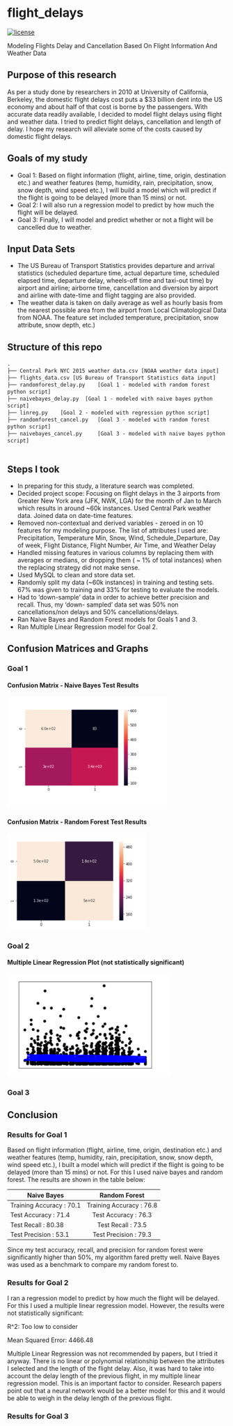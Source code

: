 # flight_delays
[![license](https://img.shields.io/github/license/mashape/apistatus.svg)](https://github.com/shivaninyc/flight_delays/blob/master/LICENSE)

Modeling Flights Delay and Cancellation Based On Flight Information And Weather Data

## Purpose of this research
As per a study done by researchers in 2010 at University of California, Berkeley, the domestic flight delays cost puts a $33 billion dent into the US economy and about half of that cost is borne by the passengers. With accurate data readily available, I decided to model flight delays using flight and weather data. I tried to predict flight delays, cancellation and length of delay. I hope my research will alleviate some of the costs caused by domestic flight delays. 

## Goals of my study
* Goal 1: Based on flight information (flight, airline, time, origin, destination etc.) and weather features (temp, humidity, rain, precipitation, snow, snow depth, wind speed etc.), I will build a model which will predict if the flight is going to be delayed (more than 15 mins) or not.
* Goal 2: I will also run a regression model to predict by how much the flight will be delayed.
* Goal 3: Finally, I will model and predict whether or not a flight will be cancelled due to weather.

## Input Data Sets
* The US Bureau of Transport Statistics provides departure and arrival statistics (scheduled departure time, actual departure time, scheduled elapsed time, departure delay, wheels-off time and taxi-out time) by airport and airline; airborne time, cancellation and diversion by airport and airline with date-time and flight tagging are also provided.
* The weather data is taken on daily average as well as hourly basis from the nearest possible area from the airport from Local Climatological Data from NOAA. The feature set included temperature, precipitation, snow attribute, snow depth, etc.)

## Structure of this repo

```
.
├── Central Park NYC 2015 weather data.csv [NOAA weather data input]
├── flights_data.csv [US Bureau of Transport Statistics data input]
├── randomforest_delay.py	 [Goal 1 - modeled with random forest python script]
├── naivebayes_delay.py	 [Goal 1 - modeled with naive bayes python script]
├── linreg.py	 [Goal 2 - modeled with regression python script]
├── randomforest_cancel.py	 [Goal 3 - modeled with random forest python script]
├── naivebayes_cancel.py	 [Goal 3 - modeled with naive bayes python script]
   
```
## Steps I took
* In preparing for this study, a literature search was completed.
* Decided project scope: Focusing on flight delays in the 3 airports from Greater New York area (JFK, NWK, LGA) for the month of Jan to March which results in around ~60k instances. Used Central Park weather data. Joined data on date-time features.
* Removed non-contextual and derived variables - zeroed in on 10 features for my modeling purpose. The list of attributes I used are: Precipitation, Temperature Min, Snow, Wind, Schedule_Departure, Day of week, Flight Distance, Flight Number, Air Time, and Weather Delay
* Handled missing features in various columns by replacing them with averages or medians, or dropping them ( ~ 1% of total instances) when the replacing strategy did not make sense.
* Used MySQL to clean and store data set. 
* Randomly split my data (~60k instances) in training and testing sets. 67% was given to training and 33% for testing to evaluate the models.
* Had to ‘down-sample’ data in order to achieve better precision and recall. Thus, my ‘down- sampled’ data set was 50% non cancellations/non delays and 50% cancellations/delays.
* Ran Naive Bayes and Random Forest models for Goals 1 and 3. 
* Ran Multiple Linear Regression model for Goal 2.

## Confusion Matrices and Graphs
### Goal 1 
#### Confusion Matrix - Naive Bayes Test Results
<img src="naivebayes_delay.png">

#### Confusion Matrix - Random Forest Test Results
<img src="randomforest_delay.png">

### Goal 2
#### Multiple Linear Regression Plot (not statistically significant)
<img src="linreg_delay.png">

### Goal 3

## Conclusion
### Results for Goal 1 
Based on flight information (flight, airline, time, origin, destination etc.) and weather features (temp, humidity, rain, precipitation, snow, snow depth, wind speed etc.), I built a model which will predict if the flight is going to be delayed (more than 15 mins) or not. For this I used naive bayes and random forest. 
The results are shown in the table below:

| Naive Bayes              | Random Forest            | 
| ------------------------ |:------------------------:| 
| Training Accuracy : 70.1 | Training Accuracy : 76.8 |
| Test Accuracy : 71.4     | Test Accuracy : 76.3     |  
| Test Recall : 80.38      | Test Recall : 73.5       |
| Test Precision : 53.1    | Test Precision : 79.3    |

Since my test accuracy, recall, and precision for random forest were significantly higher than 50%, my algorithm fared pretty well. Naive Bayes was used as a benchmark to compare my random forest to.

### Results for Goal 2
I ran a regression model to predict by how much the flight will be delayed.
For this I used a multiple linear regression model. However, the results were not statistically significant:

R^2: Too low to consider

Mean Squared Error: 4466.48

Multiple Linear Regression was not recommended by papers, but I tried it anyway. There is no linear or polynomial relationship between the attributes I selected and the length of the flight delay. Also, it was hard to take into account the delay length of the previous flight, in my multiple linear regression model. This is an important factor to consider. Research papers point out that a neural network would be a better model for this and it would be able to weigh in the delay length of the previous flight.

### Results for Goal 3
